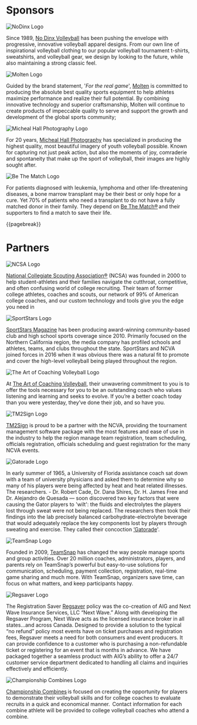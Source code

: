 # Sponsors

<div class="sponsorcontainer">

  <div class="--centered">

  ![NoDinx Logo]({{url_nodinx_logo}})

  </div>

  Since 1989, [No Dinx Volleyball]({{url_nodinx}}) has been pushing the envelope with progressive, innovative volleyball apparel designs. From our own line of inspirational volleyball clothing to our popular volleyball tournament t-shirts, sweatshirts, and volleyball gear, we design by looking to the future, while also maintaining a strong classic feel. 

</div>

<div class="sponsorcontainer">

  <div class="--centered">

  ![Molten Logo]({{url_molten_logo}})

  </div>

  Guided by the brand statement, '*For the real game*', [Molten]({{url_molten}}) is committed to producing the absolute best quality sports equipment to help athletes maximize performance and realize their full potential. By combining innovative technology and superior craftsmanship, Molten will continue to create products of impeccable quality to serve and support the growth and development of the global sports community;

</div>

<div class="sponsorcontainer">

  <div class="--centered">

  ![Micheal Hall Photography Logo]({{url_michealhallphotography_logo}})

  </div>

  For 20 years, [Micheal Hall Photography]({{url_michealhallphotography}}) has specialized in producing the highest quality, most beautiful imagery of youth volleyball possible. Known for capturing not just peak action, but also the moments of joy, comraderie and spontaneity that make up the sport of volleyball, their images are highly sought after.

</div>

<div class="sponsorcontainer">

  <div class="--centered">

  ![Be The Match Logo]({{url_be_the_match_logo}})

  </div>

  For patients diagnosed with leukemia, lymphoma and other life-threatening diseases, a bone marrow transplant may be their best or only hope for a cure. Yet 70% of patients who need a transplant to do not have a fully matched donor in their family. They depend on [Be The Match®]({{url_be_the_match}}) and their supporters to find a match to save their life.

</div>

{{pagebreak}}

# Partners

<div class="sponsorcontainer">

  <div class="--centered">

  ![NCSA Logo]({{url_ncsa_logo}})

  </div>

  [National Collegiate Scouting Association®]({{url_ncsa}}) (NCSA) was founded in 2000 to help student-athletes and their families navigate the cutthroat, competitive, and often confusing world of college recruiting. Their team of former college athletes, coaches and scouts, our network of 99% of American college coaches, and our custom technology and tools give you the edge you need in

</div>


<div class="sponsorcontainer">

  <div class="--centered">

  ![SportStars Logo]({{url_sportstars_logo}})

  </div>

  [SportStars Magazine]({{url_sportstars}}) has been producing award-winning community-based club and high school sports coverage since 2010. Primarily focused on the Northern California region, the media company has profiled schools and athletes, teams, and clubs throughout the state. SportStars and NCVA joined forces in 2016 when it was obvious there was a natural fit to promote and cover the high-level volleyball being played throughout the region.

</div>


<div class="sponsorcontainer">

  <div class="--centered">

  ![The Art of Coaching Volleyball Logo]({{url_art_of_coaching_logo}})

  </div>

  At [The Art of Coaching Volleyball]({{url_art_of_coaching}}), their unwavering commitment to you is to offer the tools necessary for you to be an outstanding coach who values listening and learning and seeks to evolve. If you’re a better coach today than you were yesterday, they’ve done their job, and so have you.

</div>


<div class="sponsorcontainer">

  <div class="--centered">

  ![TM2Sign Logo]({{url_tm2sign_logo}})

  </div>

  [TM2Sign]({{url_tm2sign}}) is proud to be a partner with the NCVA, providing the tournament management software package with the most features and ease of use in the industry to help the region manage team registration, team scheduling, officials registration, officials scheduling and guest registration for the many NCVA events.

</div>


<div class="sponsorcontainer">

  <div class="--centered">

  ![Gatorade Logo]({{url_gatorade_logo}})

  </div>

  In early summer of 1965, a University of Florida assistance coach sat down with a team of university physicians and asked them to determine why so many of his players were being affected by heat and heat related illnesses. The researchers. - Dr. Robert Cade, Dr. Dana Shires, Dr. H. James Free and Dr. Alejandro de Quesada — soon discovered two key factors that were causing the Gator players to 'wilt': the fluids and electrolytes the players lost through sweat were not being replaced. The researchers then took their findings into the lab precisely balanced carbohydrate-electrolyte beverage that would adequately replace the key components lost by players through sweating and exercise. They called their concoction [‘Gatorade]({{url_gatorade}})'.

</div>

<div class="sponsorcontainer">

  <div class="--centered">

  ![TeamSnap Logo]({{url_teamsnap_logo}})

  </div>

  Founded in 2009, [TeamSnap]({{url_teamsnap}}) has changed the way people manage sports and group activities. Over 20 million coaches, administrators, players, and parents rely on TeamSnap’s powerful but easy-to-use solutions for communication, scheduling, payment collection, registration, real-time game sharing and much more. With TeamSnap, organizers save time, can focus on what matters, and keep participants happy.

</div>



<div class="sponsorcontainer">

  <div class="--centered">

  ![Regsaver Logo]({{url_regsaver_logo}})

  </div>

  The Registration Saver [Regsaver]({{url_regsaver}}) policy was the co-creation of AIG and Next Wave Insurance Services, LLC “Next Wave.” Along with developing the Regsaver Program, Next Wave acts as the licensed insurance broker in all states…and across Canada. Designed to provide a solution to the typical “no refund” policy most events have on ticket purchases and registration fees, Regsaver meets a need for both consumers and event producers. It can provide confidence to a customer who is purchasing a non-refundable ticket or registering for an event that is months in advance. We have packaged together a seamless product with AIG’s ability to offer a 24/7 customer service department dedicated to handling all claims and inquiries effectively and efficiently.

</div>


<div class="sponsorcontainer">

  <div class="--centered">

  ![Championship Combines Logo]({{url_championshipcombines_logo}})

  </div>

  [Championship Combines]({{url_championshipcombines}}) is focused on creating the opportunity for players to demonstrate their volleyball skills and for college coaches to evaluate recruits in a quick and economical manner.  Contact information for each combine athlete will be provided to college volleyball coaches who attend a combine.   

</div>